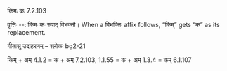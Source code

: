 

 किमः कः 7.2.103 


वृत्तिः --: किमः कः स्याद् विभक्तौ। When a विभक्तिः affix follows, “किम्” gets “क” as its replacement. 


गीतासु उदाहरणम् – श्लोकः bg2-21 


किम् + अम् 4.1.2 = क + अम् 7.2.103, 1.1.55 = क + अम् 1.3.4 = कम् 6.1.107 


